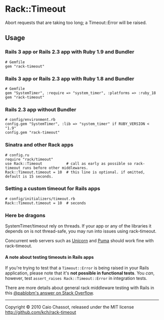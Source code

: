 Rack::Timeout
=============

Abort requests that are taking too long; a Timeout::Error will be raised.


Usage
-----

### Rails 3 app or Rails 2.3 app with Ruby 1.9 and Bundler

    # Gemfile
    gem "rack-timeout"

### Rails 3 app or Rails 2.3 app with Ruby 1.8 and Bundler

    # Gemfile
    gem "SystemTimer", :require => "system_timer", :platforms => :ruby_18
    gem "rack-timeout"


### Rails 2.3 app without Bundler

    # config/environment.rb
    config.gem "SystemTimer", :lib => "system_timer" if RUBY_VERSION < "1.9"
    config.gem "rack-timeout"


### Sinatra and other Rack apps

    # config.ru
    require "rack/timeout"
    use Rack::Timeout           # call as early as possible so rack-timeout runs before other middlewares.
    Rack::Timeout.timeout = 10  # this line is optional. if omitted, default is 15 seconds.

### Setting a custom timeout for Rails apps

    # config/initializers/timeout.rb
    Rack::Timeout.timeout = 10  # seconds


### Here be dragons

SystemTimer/timeout rely on threads. If your app or any of the libraries it depends on is not thread-safe,
you may run into issues using rack-timeout.

Concurrent web servers such as [Unicorn][] and [Puma][] should work fine with rack-timeout.

[Unicorn]: http://unicorn.bogomips.org/
[Puma]: http://puma.io/

#### A note about testing timeouts in Rails apps

If you're trying to test that a `Timeout::Error` is being raised in your Rails application, please note that
it's **not possible in functional tests**. You *can*, however, test `assert_raises Rack::Timeout::Error`
in integration tests.

There are more details about general rack middleware testing with Rails in this [@pablobm's answer on Stack Overflow][pablobm].

[pablobm]: http://stackoverflow.com/a/8681208/13989

---
Copyright © 2010 Caio Chassot, released under the MIT license  
<http://github.com/kch/rack-timeout>
